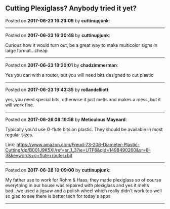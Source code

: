 ## Cutting Plexiglass? Anybody tried it yet?
Posted on **2017-06-23 16:23:09** by **cuttinupjunk**:



---

Posted on **2017-06-23 16:30:48** by **cuttinupjunk**:

Curious how it would turn out, be a great way to make multicolor signs in large format...cheap

---

Posted on **2017-06-23 18:20:01** by **chadzimmerman**:

Yes you can with a router, but you will need bits designed to cut plastic

---

Posted on **2017-06-23 19:43:35** by **rollandelliott**:

yes, you need special bits, otherwise it just melts and makes a mess, but it will work fine.

---

Posted on **2017-06-26 08:19:58** by **Meticulous Maynard**:

Typically you'd use O-flute bits on plastic. They should be available in most regular sizes.



Link: https://www.amazon.com/Freud-73-206-Diameter-Plastic-Cutting/dp/B001J9K5XI/ref=sr_1_3?ie=UTF8&qid=1498490260&sr=8-3&keywords=o+flute+router+bit

---

Posted on **2017-06-28 10:09:00** by **cuttinupjunk**:

My father use to work for Rohm & Haas, they made plexiglass so of course everything in our house was repaired with plexiglass and yes it melts bad...we used a jigsaw and a polish wheel which really didn't work too well so glad to see there is better tech for today's apps

---

